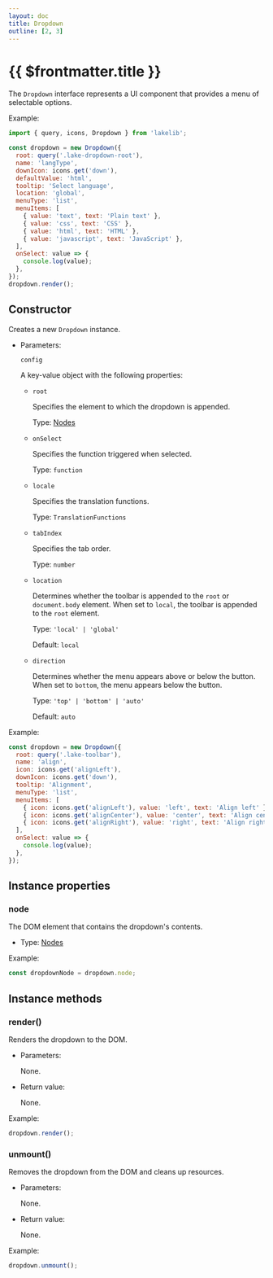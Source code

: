 ```yaml
---
layout: doc
title: Dropdown
outline: [2, 3]
---
```


# {{ $frontmatter.title }}

The `Dropdown` interface represents a UI component that provides a menu of selectable options.

Example:

<Dropdown />

```js
import { query, icons, Dropdown } from 'lakelib';

const dropdown = new Dropdown({
  root: query('.lake-dropdown-root'),
  name: 'langType',
  downIcon: icons.get('down'),
  defaultValue: 'html',
  tooltip: 'Select language',
  location: 'global',
  menuType: 'list',
  menuItems: [
    { value: 'text', text: 'Plain text' },
    { value: 'css', text: 'CSS' },
    { value: 'html', text: 'HTML' },
    { value: 'javascript', text: 'JavaScript' },
  ],
  onSelect: value => {
    console.log(value);
  },
});
dropdown.render();
```


## Constructor

Creates a new `Dropdown` instance.

* Parameters:

  `config`

  A key-value object with the following properties:

  * `root`

    Specifies the element to which the dropdown is appended.

    Type: [Nodes](/reference/nodes.md)

  * `onSelect`

    Specifies the function triggered when selected.

    Type: `function`

  * `locale` <Badge type="info" text="Optional" />

    Specifies the translation functions.

    Type: `TranslationFunctions`

  * `tabIndex` <Badge type="info" text="Optional" />

    Specifies the tab order.

    Type: `number`

  * `location` <Badge type="info" text="Optional" />

    Determines whether the toolbar is appended to the `root` or `document.body` element. When set to `local`, the toolbar is appended to the `root` element.

    Type: `'local' | 'global'`

    Default: `local`

  * `direction` <Badge type="info" text="Optional" />

    Determines whether the menu appears above or below the button. When set to `bottom`, the menu appears below the button.

    Type: `'top' | 'bottom' | 'auto'`

    Default: `auto`

Example:

```js
const dropdown = new Dropdown({
  root: query('.lake-toolbar'),
  name: 'align',
  icon: icons.get('alignLeft'),
  downIcon: icons.get('down'),
  tooltip: 'Alignment',
  menuType: 'list',
  menuItems: [
    { icon: icons.get('alignLeft'), value: 'left', text: 'Align left' },
    { icon: icons.get('alignCenter'), value: 'center', text: 'Align center' },
    { icon: icons.get('alignRight'), value: 'right', text: 'Align right' },
  ],
  onSelect: value => {
    console.log(value);
  },
});
```


## Instance properties

### node <Badge type="info" text="Read only" />

The DOM element that contains the dropdown's contents.

* Type: [Nodes](/reference/nodes.md)

Example:

```js
const dropdownNode = dropdown.node;
```


## Instance methods

### render()

Renders the dropdown to the DOM.

* Parameters:

  None.

* Return value:

  None.

Example:

```js
dropdown.render();
```


### unmount()

Removes the dropdown from the DOM and cleans up resources.

* Parameters:

  None.

* Return value:

  None.

Example:

```js
dropdown.unmount();
```
